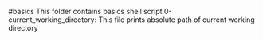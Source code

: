 #basics
This folder contains basics shell script
0-current_working_directory: This file prints absolute path of current working directory

